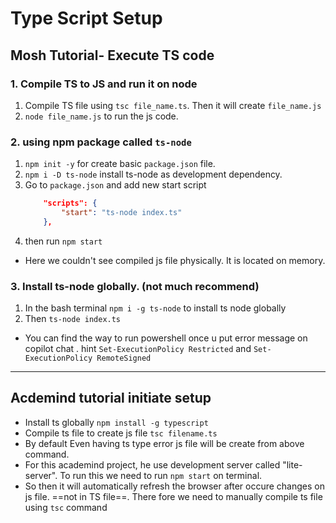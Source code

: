 # Type Script Setup 
## Mosh Tutorial- Execute TS code
### 1. Compile TS to JS and run it on node
1. Compile TS file using `tsc file_name.ts`. Then it will create `file_name.js`
2. `node file_name.js` to run the js code.
### 2. using npm package called `ts-node`
1. `npm init -y` for create basic `package.json` file.
2. `npm i -D ts-node` install ts-node as development dependency.
3. Go to `package.json` and add new start script
	``` json 
		"scripts": {
			"start": "ts-node index.ts"
		},
	```
4. then run `npm start`
- Here we couldn't see compiled js file physically. It is located on memory. 
### 3.  Install ts-node globally. (not much recommend)
1. In the bash terminal `npm i -g ts-node` to install ts node globally
2. Then `ts-node index.ts`
- You can find the way to run powershell once u put error message on copilot chat . hint `Set-ExecutionPolicy Restricted` and `Set-ExecutionPolicy RemoteSigned`


---
## Acdemind tutorial initiate setup

- Install ts globally `npm install -g typescript`
- Compile ts file to create js file `tsc filename.ts`
- By default Even having ts type error js file will be create from above command.
- For this academind project, he use development server called "lite-server". To run this we need to run `npm start` on terminal.
- So then it will automatically refresh the browser after occure changes on js file. ==not in TS file==. There fore we need to manually compile ts file using `tsc` command